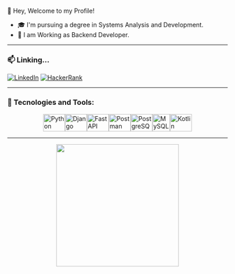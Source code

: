 👋 Hey, Welcome to my Profile!

- 🎓 I'm pursuing a degree in Systems Analysis and Development.
- 📌 I am Working as Backend Developer. 
---

### 📫 Linking...
[![LinkedIn](https://img.shields.io/badge/-LinkedIn-%230077B5?style=for-the-badge&logo=linkedin&logoColor=white)](https://www.linkedin.com/in/pabloneri-link/) 
[![HackerRank](https://img.shields.io/badge/-HackerRank-2EC866?style=for-the-badge&logo=HackerRank&logoColor=white)](https://www.hackerrank.com/profile/pabloneri66)

---

### 🚀 Tecnologies and Tools:
<div style="display: flex; align-items: center; justify-content: center;">
  <img alt="Python" height="40" width="50" src="https://cdn.jsdelivr.net/gh/devicons/devicon/icons/python/python-original-wordmark.svg" />
  <img alt="Django" height="40" width="50" src="https://cdn.jsdelivr.net/gh/devicons/devicon@latest/icons/django/django-plain.svg" />
  <img alt="FastAPI" height="40" width="50" src="https://cdn.jsdelivr.net/gh/devicons/devicon@latest/icons/fastapi/fastapi-original.svg" />
  <img alt="Postman" height="40" width="50" src="https://cdn.jsdelivr.net/gh/devicons/devicon@latest/icons/postman/postman-original-wordmark.svg" />
  <img alt="PostgreSQL" height="40" width="50" src="https://cdn.jsdelivr.net/gh/devicons/devicon@latest/icons/postgresql/postgresql-original-wordmark.svg"/>
  <img alt="MySQL" height="40" src="https://cdn.jsdelivr.net/gh/devicons/devicon/icons/mysql/mysql-original.svg" />
  <img alt="Kotlin" height="40" width="50" src="https://cdn.jsdelivr.net/gh/devicons/devicon@latest/icons/kotlin/kotlin-original.svg" />
</div>

---
<p align="center">
  <img src="https://github-readme-stats.vercel.app/api/top-langs/?username=PabloNeri66&layout=compact&theme=dark&langs_count=8&cache_seconds=1" width="280px"/>
</p>

